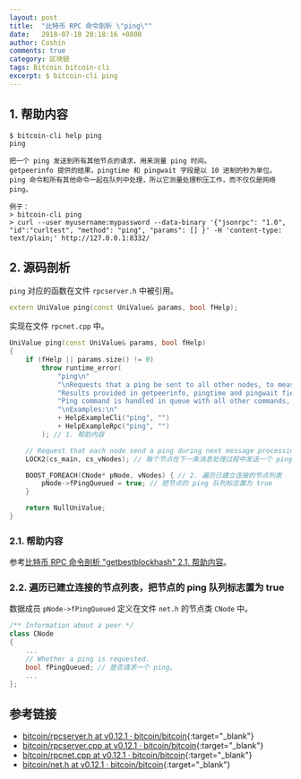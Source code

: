 ```yaml
---
layout: post
title:  "比特币 RPC 命令剖析 \"ping\""
date:   2018-07-10 20:18:16 +0800
author: Coshin
comments: true
category: 区块链
tags: Bitcoin bitcoin-cli
excerpt: $ bitcoin-cli ping
---
```

## 1. 帮助内容

```shell
$ bitcoin-cli help ping
ping

把一个 ping 发送到所有其他节点的请求，用来测量 ping 时间。
getpeerinfo 提供的结果，pingtime 和 pingwait 字段是以 10 进制的秒为单位。
ping 命令和所有其他命令一起在队列中处理，所以它测量处理积压工作，而不仅仅是网络 ping。

例子：
> bitcoin-cli ping
> curl --user myusername:mypassword --data-binary '{"jsonrpc": "1.0", "id":"curltest", "method": "ping", "params": [] }' -H 'content-type: text/plain;' http://127.0.0.1:8332/
```

## 2. 源码剖析

`ping` 对应的函数在文件 `rpcserver.h` 中被引用。

```cpp
extern UniValue ping(const UniValue& params, bool fHelp);
```

实现在文件 `rpcnet.cpp` 中。

```cpp
UniValue ping(const UniValue& params, bool fHelp)
{
    if (fHelp || params.size() != 0)
        throw runtime_error(
            "ping\n"
            "\nRequests that a ping be sent to all other nodes, to measure ping time.\n"
            "Results provided in getpeerinfo, pingtime and pingwait fields are decimal seconds.\n"
            "Ping command is handled in queue with all other commands, so it measures processing backlog, not just network ping.\n"
            "\nExamples:\n"
            + HelpExampleCli("ping", "")
            + HelpExampleRpc("ping", "")
        ); // 1. 帮助内容

    // Request that each node send a ping during next message processing pass
    LOCK2(cs_main, cs_vNodes); // 每个节点在下一条消息处理过程中发送一个 ping

    BOOST_FOREACH(CNode* pNode, vNodes) { // 2. 遍历已建立连接的节点列表
        pNode->fPingQueued = true; // 把节点的 ping 队列标志置为 true
    }

    return NullUniValue;
}
```

### 2.1. 帮助内容

参考[比特币 RPC 命令剖析 "getbestblockhash" 2.1. 帮助内容](/blog/2018/05/bitcoin-rpc-command-getbestblockhash.html#21-帮助内容)。

### 2.2. 遍历已建立连接的节点列表，把节点的 ping 队列标志置为 true

数据成员 `pNode->fPingQueued` 定义在文件 `net.h` 的节点类 `CNode` 中。

```cpp
/** Information about a peer */
class CNode
{
    ...
    // Whether a ping is requested.
    bool fPingQueued; // 是否请求一个 ping。
    ...
};
```

## 参考链接

* [bitcoin/rpcserver.h at v0.12.1 · bitcoin/bitcoin](https://github.com/bitcoin/bitcoin/blob/v0.12.1/src/rpcserver.h){:target="_blank"}
* [bitcoin/rpcserver.cpp at v0.12.1 · bitcoin/bitcoin](https://github.com/bitcoin/bitcoin/blob/v0.12.1/src/rpcserver.cpp){:target="_blank"}
* [bitcoin/rpcnet.cpp at v0.12.1 · bitcoin/bitcoin](https://github.com/bitcoin/bitcoin/blob/v0.12.1/src/rpcnet.cpp){:target="_blank"}
* [bitcoin/net.h at v0.12.1 · bitcoin/bitcoin](https://github.com/bitcoin/bitcoin/blob/v0.12.1/src/net.h){:target="_blank"}
